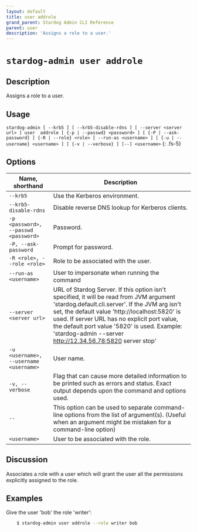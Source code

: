 ```yaml
---
layout: default
title: user addrole
grand_parent: Stardog Admin CLI Reference
parent: user
description: 'Assigns a role to a user.'
---
```


#  `stardog-admin user addrole` 
## Description
Assigns a role to a user.<br>
## Usage
`stardog-admin [ --krb5 ] [ --krb5-disable-rdns ] [ --server <server url> ] user  addrole [ {-p | --passwd} <password> ] [ {-P | --ask-password} ] {-R | --role} <role> [ --run-as <username> ] [ {-u | --username} <username> ] [ {-v | --verbose} ] [--] <username>`
{: .fs-5}
## Options

Name, shorthand | Description 
---|---
`--krb5` | Use the Kerberos environment.
`--krb5-disable-rdns` | Disable reverse DNS lookup for Kerberos clients.
`-p <password>, --passwd <password>` | Password.
`-P, --ask-password` | Prompt for password.
`-R <role>, --role <role>` | Role to be associated with the user.
`--run-as <username>` | User to impersonate when running the command
`--server <server url>` | URL of Stardog Server. If this option isn't specified, it will be read from JVM argument 'stardog.default.cli.server'. If the JVM arg isn't set, the default value 'http://localhost:5820' is used. If server URL has no explicit port value, the default port value '5820' is used.  Example: 'stardog-admin --server http://12.34.56.78:5820 server stop' 
`-u <username>, --username <username>` | User name.
`-v, --verbose` | Flag that can cause more detailed information to be printed such as errors and status. Exact output depends upon the command and options used.
`--` | This option can be used to separate command-line options from the list of argument(s). (Useful when an argument might be mistaken for a command-line option)
`<username>` | User to be associated with the role.

## Discussion
Associates a role with a user which will grant the user all the permissions explicitly assigned to the role.

## Examples
Give the user 'bob' the role 'writer':
```bash
    $ stardog-admin user addrole --role writer bob
```

